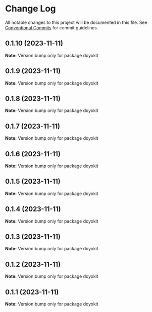 # Change Log

All notable changes to this project will be documented in this file.
See [Conventional Commits](https://conventionalcommits.org) for commit guidelines.

## 0.1.10 (2023-11-11)

**Note:** Version bump only for package doyokit





## 0.1.9 (2023-11-11)

**Note:** Version bump only for package doyokit





## 0.1.8 (2023-11-11)

**Note:** Version bump only for package doyokit





## 0.1.7 (2023-11-11)

**Note:** Version bump only for package doyokit





## 0.1.6 (2023-11-11)

**Note:** Version bump only for package doyokit





## 0.1.5 (2023-11-11)

**Note:** Version bump only for package doyokit





## 0.1.4 (2023-11-11)

**Note:** Version bump only for package doyokit





## 0.1.3 (2023-11-11)

**Note:** Version bump only for package doyokit





## 0.1.2 (2023-11-11)

**Note:** Version bump only for package doyokit





## 0.1.1 (2023-11-11)

**Note:** Version bump only for package doyokit
